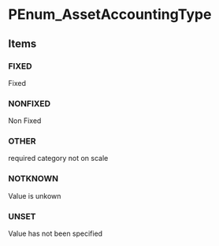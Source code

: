 # PEnum_AssetAccountingType

## Items

### FIXED
Fixed

### NONFIXED
Non Fixed

### OTHER
required category not on scale

### NOTKNOWN
Value is unkown

### UNSET
Value has not been specified

